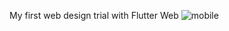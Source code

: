 My first web design trial with Flutter Web
![mobile](https://github.com/osmankrblt/Flutter-Web-Site/assets/59209205/7866328a-1ea4-4221-b833-9d2db7af0e9b)
